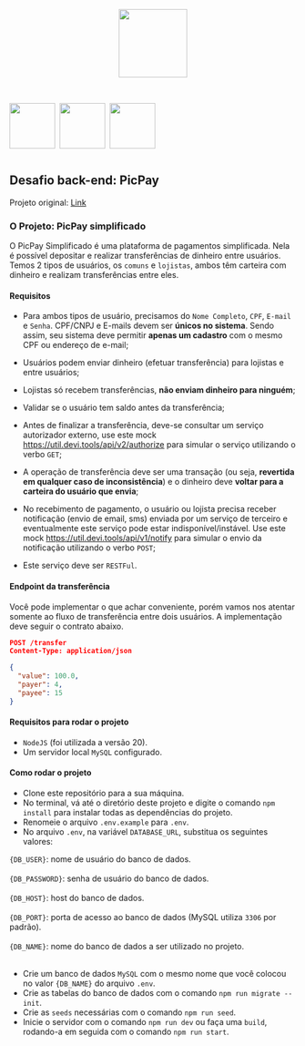 <p align="center">
    <img src="https://cdn.worldvectorlogo.com/logos/picpay-1.svg" width="120px" />
</p>
<br>
<div style="display: inline-flex; gap: 8px;">
    <p><img src="https://img.shields.io/badge/node.js-6DA55F?style=for-the-badge&logo=node.js&logoColor=white" width="80px" /></p>
    <p><img src="https://img.shields.io/badge/Prisma-3982CE?style=for-the-badge&logo=Prisma&logoColor=white" width="80px" /></p>
    <p><img src="https://img.shields.io/badge/mysql-4479A1.svg?style=for-the-badge&logo=mysql&logoColor=white" width="80px" /></p>
</div>

## Desafio back-end: PicPay

Projeto original: <a href="https://github.com/PicPay/picpay-desafio-backend">Link</a>

### O Projeto: PicPay simplificado

O PicPay Simplificado é uma plataforma de pagamentos simplificada. Nela é possível depositar e realizar transferências de dinheiro entre usuários. Temos 2 tipos de usuários, os `comuns` e `lojistas`, ambos têm carteira com dinheiro e realizam transferências entre eles.

#### Requisitos

- Para ambos tipos de usuário, precisamos do `Nome Completo`, `CPF`, `E-mail` e `Senha`. CPF/CNPJ e E-mails devem ser <b>únicos no sistema</b>. Sendo assim, seu sistema deve permitir <b>apenas um cadastro</b> com o mesmo CPF ou endereço de e-mail;

- Usuários podem enviar dinheiro (efetuar transferência) para lojistas e entre usuários;

- Lojistas só recebem transferências, <b>não enviam dinheiro para ninguém</b>;

- Validar se o usuário tem saldo antes da transferência;

- Antes de finalizar a transferência, deve-se consultar um serviço autorizador externo, use este mock https://util.devi.tools/api/v2/authorize para simular o serviço utilizando o verbo `GET`;

- A operação de transferência deve ser uma transação (ou seja, <b>revertida em qualquer caso de inconsistência</b>) e o dinheiro deve <b>voltar para a carteira do usuário que envia</b>;

- No recebimento de pagamento, o usuário ou lojista precisa receber notificação (envio de email, sms) enviada por um serviço de terceiro e eventualmente este serviço pode estar indisponível/instável. Use este mock https://util.devi.tools/api/v1/notify para simular o envio da notificação utilizando o verbo `POST`;

- Este serviço deve ser `RESTFul`.

#### Endpoint da transferência

Você pode implementar o que achar conveniente, porém vamos nos atentar somente ao fluxo de transferência entre dois usuários. A implementação deve seguir o contrato abaixo.

```json
POST /transfer
Content-Type: application/json

{
  "value": 100.0,
  "payer": 4,
  "payee": 15
}
```

#### Requisitos para rodar o projeto

- `NodeJS` (foi utilizada a versão 20).
- Um servidor local `MySQL` configurado.

#### Como rodar o projeto

- Clone este repositório para a sua máquina.
- No terminal, vá até o diretório deste projeto e digite o comando `npm install` para instalar todas as dependências do projeto.
- Renomeie o arquivo `.env.example` para `.env`.
- No arquivo `.env`, na variável `DATABASE_URL`, substitua os seguintes valores:

`{DB_USER}`: nome de usuário do banco de dados.<br><br>
`{DB_PASSWORD}`: senha de usuário do banco de dados.<br><br>
`{DB_HOST}`: host do banco de dados.<br><br>
`{DB_PORT}`: porta de acesso ao banco de dados (MySQL utiliza `3306` por padrão).<br><br>
`{DB_NAME}`: nome do banco de dados a ser utilizado no projeto.<br><br>

- Crie um banco de dados `MySQL` com o mesmo nome que você colocou no valor `{DB_NAME}` do arquivo `.env`.
- Crie as tabelas do banco de dados com o comando `npm run migrate -- init`.
- Crie as `seeds` necessárias com o comando `npm run seed`.
- Inicie o servidor com o comando `npm run dev` ou faça uma `build`, rodando-a em seguida com o comando `npm run start`.

